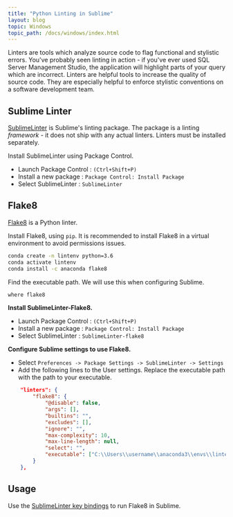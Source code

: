 ```yaml
---
title: "Python Linting in Sublime"
layout: blog
topic: Windows
topic_path: /docs/windows/index.html
---
```

Linters are tools which analyze source code to flag functional and stylistic errors. You've probably seen linting in action - if you've ever used SQL Server Management Studio, the application will highlight parts of your query which are incorrect. Linters are helpful tools to increase the quality of source code. They are especially helpful to enforce stylistic conventions on a software development team.

## Sublime Linter
[SublimeLinter](https://github.com/SublimeLinter/SublimeLinter#SublimeLinter) is Sublime's linting package. The package is a linting *framework* - it does not ship with any actual linters. Linters must be installed separately.

Install SublimeLinter using Package Control.
* Launch Package Control : `(Ctrl+Shift+P)`
* Install a new package : `Package Control: Install Package`
* Select SublimeLinter : `SublimeLinter`


## Flake8
[Flake8](https://flake8.pycqa.org/en/latest/) is a Python linter.

Install Flake8, using `pip`. It is recommended to install Flake8 in a virtual environment to avoid permissions issues.
```bash
conda create -n lintenv python=3.6
conda activate lintenv
conda install -c anaconda flake8
```

Find the executable path. We will use this when configuring Sublime.
```bash
where flake8
```


**Install SublimeLinter-Flake8.**
* Launch Package Control : `(Ctrl+Shift+P)`
* Install a new package : `Package Control: Install Package`
* Select SublimeLinter : `SublimeLinter-flake8`

**Configure Sublime settings to use Flake8.**
* Select `Preferences -> Package Settings -> SublimeLinter -> Settings`
* Add the following lines to the User settings. Replace the executable path with the path to your executable.
```json
    "linters": {
        "flake8": {
            "@disable": false,
            "args": [],
            "builtins": "",
            "excludes": [],
            "ignore": "",
            "max-complexity": 10,
            "max-line-length": null,
            "select": "",
            "executable": ["C:\\Users\\username\\anaconda3\\envs\\lintenv\\Scripts\\flake8.exe"],
        }
    },
```

## Usage
Use the [SublimeLinter key bindings](https://github.com/SublimeLinter/SublimeLinter#Key-Bindings) to run Flake8 in Sublime.